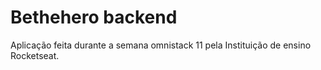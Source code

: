 # Bethehero backend

Aplicação feita durante a semana omnistack 11 pela Instituição de ensino Rocketseat.

